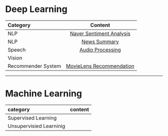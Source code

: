 # Deep Learning
  
  
|Category | Content |  
|:------|:--------:|
| NLP | [Naver Sentiment Analysis](AIFFEL/exploration/E7/Naver%20Sentiment%20Analysis.ipynb)|
| NLP | [News Summary](AIFFEL/exploration/E7/Naver%20Sentiment%20Analysis.ipynb)|
| Speech | [Audio Processing](Deep_Learning/Speech/Audio_Processing.ipynb) |
| Vision | | 
| Recommender System | [MovieLens Recommendation](AIFFEL/exploration/E9/Movielens.ipynb)|


---

# Machine Learning

|category | content |  
|:---------|:--------:|
|Supervised Learning |  |
|Unsupervisied Learninig | |










